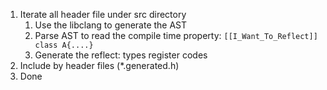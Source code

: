 1. Iterate all header file under src directory
    1. Use the libclang to  generate the AST
    2. Parse AST to read the compile time property: `[[I_Want_To_Reflect]] class A{....}`
    3. Generate the reflect: types register codes
 2. Include by header files (*.generated.h)
 3. Done